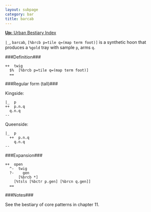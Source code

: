 ```yaml
---
layout: subpage
category: bar
title: barcab
---
```


[**Up:** Urban Bestiary Index](/bestiary/hoon/rune/bar/)

`|_`, `barcab`, `[%brcb p=tile q=(map term foot)]` is a synthetic
hoon that produces a `%gold` tray with sample `p`, arms `q`.

###Definition###

    ++  twig  
      $%  [%brcb p=tile q=(map term foot)]
      ==

###Regular form (tall)###

Kingside:

    |_  p
    ++  p.n.q
      q.n.q
    --

Queenside:
  
    |_  p  
      ++  p.n.q
        q.n.q
    --

###Expansion###
    
    ++  open
      ^-  twig
      ?-    gen
          [%brcb *]
        [%tsls [%bctr p.gen] [%brcn q.gen]]
      ==

###Notes###

See the bestiary of core patterns in chapter 11.
